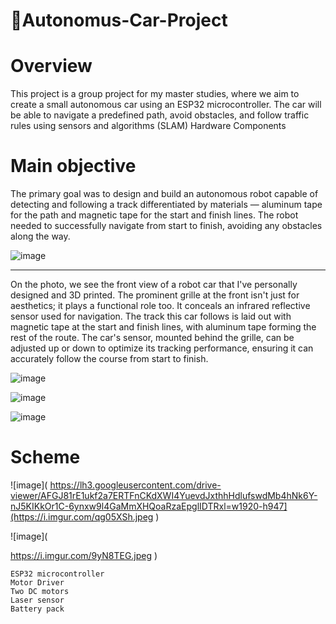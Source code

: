 # 🚗Autonomus-Car-Project

# Overview 

This project is a group project for my master studies, where we aim to create a small autonomous car using an ESP32 microcontroller. The car will be able to navigate a predefined path, avoid obstacles, and follow traffic rules using sensors and algorithms (SLAM)
Hardware Components

# Main objective

The primary goal was to design and build an autonomous robot capable of detecting and following a track differentiated by materials — aluminum tape for the path and magnetic tape for the start and finish lines. The robot needed to successfully navigate from start to finish, avoiding any obstacles along the way.

![image](  https://i.imgur.com/2fDKnan.png         )
___

On the photo, we see the front view of a robot car that I've personally designed and 3D printed. The prominent grille at the front isn't just for aesthetics; it plays a functional role too. It conceals an infrared reflective sensor used for navigation. The track this car follows is laid out with magnetic tape at the start and finish lines, with aluminum tape forming the rest of the route. The car's sensor, mounted behind the grille, can be adjusted up or down to optimize its tracking performance, ensuring it can accurately follow the course from start to finish.




![image](    https://i.imgur.com/YUKnNPi.jpeg           )


![image](    https://i.imgur.com/qg05XSh.jpeg         )


![image](    https://i.imgur.com/9yN8TEG.jpeg   )
# Scheme

![image]( 
https://lh3.googleusercontent.com/drive-viewer/AFGJ81rE1ukf2a7ERTFnCKdXWI4YuevdJxthhHdlufswdMb4hNk6Y-nJ5KIKkOr1C-6ynxw9l4GaMmXHQoaRzaEpglIDTRxl=w1920-h947](https://i.imgur.com/qg05XSh.jpeg
) 


![image]( 

https://i.imgur.com/9yN8TEG.jpeg
) 


    ESP32 microcontroller
    Motor Driver
    Two DC motors
    Laser sensor
    Battery pack
   
